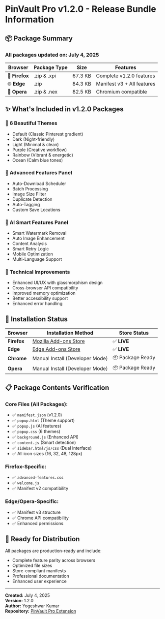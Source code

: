 # PinVault Pro v1.2.0 - Release Bundle Information

## 📦 Package Summary

### All packages updated on: July 4, 2025

| Browser | Package Type | Size | Features |
|---------|-------------|------|----------|
| 🦊 **Firefox** | .zip & .xpi | 67.3 KB | Complete v1.2.0 features |
| 🌐 **Edge** | .zip | 84.3 KB | Manifest v3 + All features |
| 🔴 **Opera** | .zip & .nex | 82.5 KB | Chromium compatible |

## ✨ What's Included in v1.2.0 Packages

### 🎨 **6 Beautiful Themes**
- Default (Classic Pinterest gradient)
- Dark (Night-friendly)
- Light (Minimal & clean)
- Purple (Creative workflow)
- Rainbow (Vibrant & energetic)
- Ocean (Calm blue tones)

### 🚀 **Advanced Features Panel**
- Auto-Download Scheduler
- Batch Processing
- Image Size Filter
- Duplicate Detection
- Auto-Tagging
- Custom Save Locations

### 🤖 **AI Smart Features Panel**
- Smart Watermark Removal
- Auto Image Enhancement
- Content Analysis
- Smart Retry Logic
- Mobile Optimization
- Multi-Language Support

### 🔧 **Technical Improvements**
- Enhanced UI/UX with glassmorphism design
- Cross-browser API compatibility
- Improved memory optimization
- Better accessibility support
- Enhanced error handling

## 🎯 **Installation Status**

| Browser | Installation Method | Store Status |
|---------|-------------------|-------------|
| **Firefox** | [Mozilla Add-ons Store](https://addons.mozilla.org/addon/pinvault-pro/) | ✅ **LIVE** |
| **Edge** | [Edge Add-ons Store](https://microsoftedge.microsoft.com/addons/detail/iijgkgkhgokhbajjppnnejepnmlakbgb) | ✅ **LIVE** |
| **Chrome** | Manual Install (Developer Mode) | 📦 Package Ready |
| **Opera** | Manual Install (Developer Mode) | 📦 Package Ready |

## 📋 **Package Contents Verification**

### Core Files (All Packages):
- ✅ `manifest.json` (v1.2.0)
- ✅ `popup.html` (Theme support)
- ✅ `popup.js` (AI features)
- ✅ `popup.css` (6 themes)
- ✅ `background.js` (Enhanced API)
- ✅ `content.js` (Smart detection)
- ✅ `sidebar.html/js/css` (Dual interface)
- ✅ All icon sizes (16, 32, 48, 128px)

### Firefox-Specific:
- ✅ `advanced-features.css`
- ✅ `welcome.js`
- ✅ Manifest v2 compatibility

### Edge/Opera-Specific:
- ✅ Manifest v3 structure
- ✅ Chrome API compatibility
- ✅ Enhanced permissions

## 🚀 **Ready for Distribution**

All packages are production-ready and include:
- Complete feature parity across browsers
- Optimized file sizes
- Store-compliant manifests
- Professional documentation
- Enhanced user experience

---

**Created:** July 4, 2025  
**Version:** 1.2.0  
**Author:** Yogeshwar Kumar  
**Repository:** [PinVault Pro Extension](https://github.com/inyogeshwar/pinvault-pro-extension)
